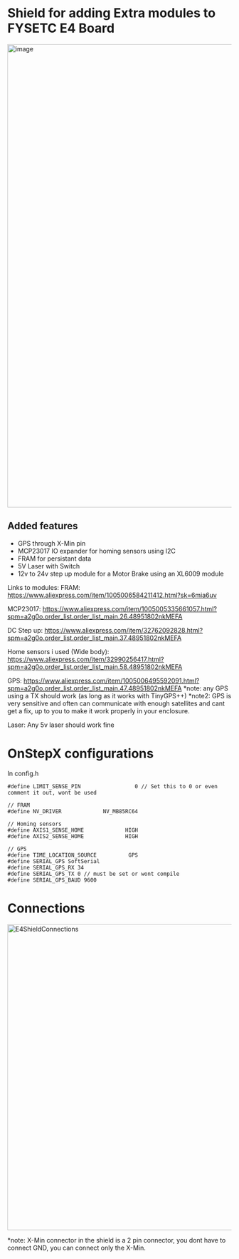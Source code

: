 # Shield for adding Extra modules to FYSETC E4 Board

<img width="1425" height="1039" alt="image" src="https://github.com/user-attachments/assets/396caa11-e8d1-470b-9e16-d33d574d5bb8" />

## Added features
- GPS through X-Min pin
- MCP23017 IO expander for homing sensors using I2C
- FRAM for persistant data
- 5V Laser with Switch
- 12v to 24v step up module for a Motor Brake using an XL6009 module

Links to modules:
FRAM:
https://www.aliexpress.com/item/1005006584211412.html?sk=6mia6uv

MCP23017:
https://www.aliexpress.com/item/1005005335661057.html?spm=a2g0o.order_list.order_list_main.26.48951802nkMEFA

DC Step up:
https://www.aliexpress.com/item/32762092828.html?spm=a2g0o.order_list.order_list_main.37.48951802nkMEFA

Home sensors i used (Wide body):
https://www.aliexpress.com/item/32990256417.html?spm=a2g0o.order_list.order_list_main.58.48951802nkMEFA

GPS:
https://www.aliexpress.com/item/1005006495592091.html?spm=a2g0o.order_list.order_list_main.47.48951802nkMEFA
*note: any GPS using a TX should work (as long as it works with TinyGPS++)
*note2: GPS is very sensitive and often can communicate with enough satellites and cant get a fix, up to you to make it work properly in your enclosure.

Laser:
Any 5v laser should work fine


# OnStepX configurations
In config.h

```
#define LIMIT_SENSE_PIN                 0 // Set this to 0 or even comment it out, wont be used

// FRAM
#define NV_DRIVER             NV_MB85RC64

// Homing sensors
#define AXIS1_SENSE_HOME             HIGH
#define AXIS2_SENSE_HOME             HIGH

// GPS
#define TIME_LOCATION_SOURCE          GPS
#define SERIAL_GPS SoftSerial
#define SERIAL_GPS_RX 34
#define SERIAL_GPS_TX 0 // must be set or wont compile
#define SERIAL_GPS_BAUD 9600
```


# Connections
<img width="1080" height="686" alt="E4ShieldConnections" src="https://github.com/user-attachments/assets/4b89f366-4621-4fe0-a8d4-e3c578e52410" />

*note: X-Min connector in the shield is a 2 pin connector, you dont have to connect GND, you can connect only the X-Min.
